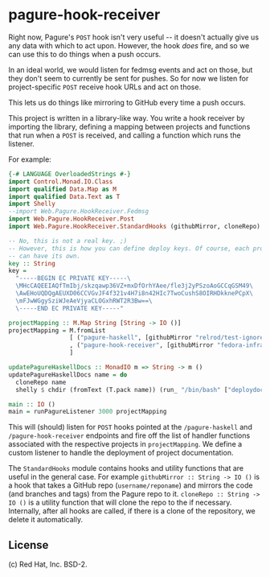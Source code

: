# pagure-hook-receiver

Right now, Pagure's `POST` hook isn't very useful -- it doesn't actually give us
any data with which to act upon. However, the hook *does* fire, and so we can
use this to do things when a push occurs.

In an ideal world, we would listen for fedmsg events and act on those, but they
don't seem to currently be sent for pushes. So for now we listen for
project-specific `POST` receive hook URLs and act on those.

This lets us do things like mirroring to GitHub every time a push occurs.

This project is written in a library-like way. You write a hook receiver by
importing the library, defining a mapping between projects and functions that
run when a `POST` is received, and calling a function which runs the listener.

For example:

```haskell
{-# LANGUAGE OverloadedStrings #-}
import Control.Monad.IO.Class
import qualified Data.Map as M
import qualified Data.Text as T
import Shelly
--import Web.Pagure.HookReceiver.Fedmsg
import Web.Pagure.HookReceiver.Post
import Web.Pagure.HookReceiver.StandardHooks (githubMirror, cloneRepo)

-- No, this is not a real key. ;)
-- However, this is how you can define deploy keys. Of course, each project
-- can have its own.
key :: String
key =
  "-----BEGIN EC PRIVATE KEY-----\
  \MHcCAQEEIAQfTmIbj/skzqawp36VZ+mxDfOrhYAee/fle3j2yPSzoAoGCCqGSM49\
  \AwEHoUQDQgAEUXD06CCVGvJF4f321v4H7i8n42HIc7TwoCushS8OIRHDkknePCpX\
  \mFJwWGgySziWJeAeVjyaCLOGxhRWT2R3Bw==\
  \-----END EC PRIVATE KEY-----"

projectMapping :: M.Map String [String -> IO ()]
projectMapping = M.fromList
                 [ ("pagure-haskell", [githubMirror "relrod/test-ignore" key, updatePagureHaskellDocs])
                 , ("pagure-hook-receiver", [githubMirror "fedora-infra/pagure-hook-receiver" key])
                 ]

updatePagureHaskellDocs :: MonadIO m => String -> m ()
updatePagureHaskellDocs name = do
  cloneRepo name
  shelly $ chdir (fromText (T.pack name)) (run_ "/bin/bash" ["deploydocs.sh"])

main :: IO ()
main = runPagureListener 3000 projectMapping
```

This will (should) listen for `POST` hooks pointed at the `/pagure-haskell` and
`/pagure-hook-receiver` endpoints and fire off the list of handler functions
associated with the respective projects in `projectMapping`. We define a custom
listener to handle the deployment of project documentation.

The `StandardHooks` module contains hooks and utility functions that are useful
in the general case. For example `githubMirror :: String -> IO ()` is a hook
that takes a GitHub repo (`username/reponame`) and mirrors the code (and
branches and tags) from the Pagure repo to it. `cloneRepo :: String -> IO ()` is
a utility function that will clone the repo to the if necessary. Internally,
after all hooks are called, if there is a clone of the repository, we delete it
automatically.

## License

(c) Red Hat, Inc. BSD-2.
